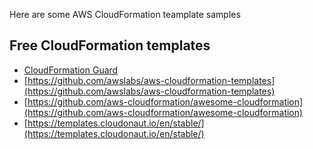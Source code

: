 Here are some AWS CloudFormation teamplate samples

## Free CloudFormation templates
- [CloudFormation Guard](https://github.com/aws-cloudformation/cloudformation-guard)
- [https://github.com/awslabs/aws-cloudformation-templates](https://github.com/awslabs/aws-cloudformation-templates)
- [https://github.com/aws-cloudformation/awesome-cloudformation](https://github.com/aws-cloudformation/awesome-cloudformation)
- [https://templates.cloudonaut.io/en/stable/](https://templates.cloudonaut.io/en/stable/)

